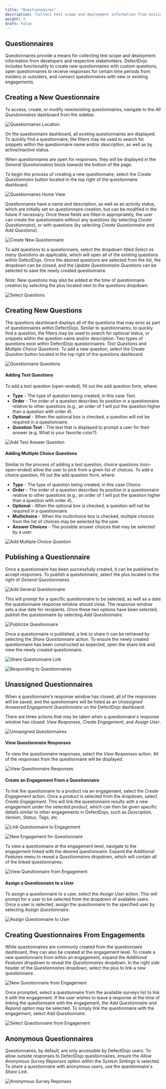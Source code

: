 ```yaml
---
title: "Questionnaires"
description: "Collect test scope and deployment information from outsiders."
weight: 3
draft: false
---
```


## Questionnaires

Questionnaires provide a means for collecting test scope and deployment information from developers and respective stakeholders. DefectDojo includes functionality to create new questionnaires with custom questions, open questionnaires to receive responses for certain time periods from insiders or outsiders, and connect questionnaires with new or existing engagements.

## Creating a New Questionnaire

To access, create, or modify new/existing questionnaires, navigate to the _All Questionnaires_ dashboard from the sidebar.

![Questionnaires Location](../../images/questionnaires-sidebar.png)

On the questionnaire dashboard, all existing questionnaires are displayed. To quickly find a questionnaire, the filters may be used to search for snippets within the questionnaire name and/or description, as well as by active/inactive status.

When questionnaires are open for responses, they will be displayed in the _General Questionnaires_ block towards the bottom of the page.

To begin the process of creating a new questionnaire, select the _Create Questionnaire_ button located in the top right of the questionnaire dashboard.

![Questionnaires Home View](../../images/questionnaires-main-view.png)

Questionnaires have a name and description, as well as an activity status, which are initially set on questionnaire creation, but can be modified in the future if necessary. Once these fields are filled in appropriately, the user can create the questionnaire without any questions (by selecting _Create Questionnaire_), or with questions (by selecting _Create Questionnaire and Add Questions_).

![Create New Questionnaire](../../images/questionnaires-create-new.png)

To add questions to a questionnaire, select the dropdown titled _Select as many Questions as applicable_, which will open all of the existing questions within DefectDojo. Once the desired questions are selected from the list, the dropdown can be closed, and the _Update Questionnaire Questions_ can be selected to save the newly created questionnaire.

_Note_: New questions may also be added at the time of questionnaire creation by selecting the plus located next to the questions dropdown.

![Select Questions](../../images/questionnaires-select-questions.png)

## Creating New Questions

The questions dashboard displays all of the questions that may exist as part of questionnaires within DefectDojo. Similar to questionnaires, to quickly find a question, the filters may be used to search for optional status, or snippets within the question name and/or description. Two types of questions exist within DefectDojo questionnaires: _Text Questions_ and _Multiple Choice Questions_. To add a new question, select the _Create Question_ button located in the top right of the questions dashboard.

![Questionnaire Questions](../../images/questionnaires-questions.png)

#### Adding Text Questions

To add a text question (open-ended), fill out the add question form, where:
 - **Type** - The type of question being created, in this case _Text_.
 - **Order** - The order of a question describes its position in a questionnaire relative to other questions (e.g., an order of _1_ will put the question higher than a question with order _4_).
 - **Optional** - When the optional box is checked, a question will not be required in a questionnaire.
 - **Question Text** - The text that is displayed to prompt a user for their answer (e.g. What is your favorite color?).

![Add Text Answer Question](../../images/questionnaires-open-ended.png)

#### Adding Multiple Choice Questions

Similar to the process of adding a text question, choice questions (non-open-ended) allow the user to pick from a given list of choices. To add a choice question, fill out the add question form, where:
 - **Type** - The type of question being created, in this case _Choice_.
 - **Order** - The order of a question describes its position in a questionnaire relative to other questions (e.g., an order of _1_ will put the question higher than a question with order _4_).
 - **Optional** - When the optional box is checked, a question will not be required in a questionnaire.
 - **Multichoice** - When the multichoice box is checked, multiple choices from the list of choices may be selected by the user.
 - **Answer Choices** - The possible answer choices that may be selected by a user.

![Add Multiple Choice Question](../../images/questionnaires-multiple-choice.png)

## Publishing a Questionnaire

Once a questionnaire has been successfully created, it can be published to accept responses. To publish a questionnaire, select the plus located to the right of _General Questionnaires_.

![Add General Questionnaire](../../images/questionnaires-main-view.png)

This will prompt for a specific questionnaire to be selected, as well as a date the questionnaire response window should close. The response window sets a due date for recipients. Once these two options have been selected, publish the questionnaire by selecting _Add Questionnaire_.

![Publicize Questionnaire](../../images/questionnaires-publicize.png)

Once a questionnaire is published, a link to share it can be retrieved by selecting the _Share Questionnaire_ action. To ensure the newly created questionnaire has been constructed as expected, open the share link and view the newly created questionnaire.

![Share Questionnaire Link](../../images/questionnaires-share.png)

![Responding to Questionnaires](../../images/questionnaires-respond.png)

## Unassigned Questionnaires

When a questionnaire's response window has closed, all of the responses will be saved, and the questionnaire will be listed as an _Unassigned Answered Engagement Questionnaire_ on the DefectDojo dashboard.

There are three actions that may be taken when a questionnaire's response window has closed: _View Responses_, _Create Engagement_, and _Assign User_.

![Unnasigned Questionnaires](../../images/questionnaires-unassigned.png)

#### View Questionnaire Responses

To view the questionnaire responses, select the _View Responses_ action. All of the responses from the questionnaire will be displayed.

![View Questionnaire Responses](../../images/questionnaires-view-responses.png)

#### Create an Engagement From a Questionnaire

To link the questionnaire to a product via an engagement, select the _Create Engagement_ action. Once a product is selected from the dropdown, select _Create Engagement_. This will link the questionnaire results with a new engagement under the selected product, which can then be given specific details similar to other engagements in DefectDojo, such as _Description_, _Version_, _Status_, _Tags_, etc.

![Link Questionnaire to Engagement](../../images/questionnaires-new-engagement.png)

![New Engagement for Questionnaire](../../images/questionnaires-create-engagement.png)

To view a questionnaire at the engagement level, navigate to the engagement linked with the desired questionnaire. Expand the _Additional Features_ menu to reveal a _Questionnaires_ dropdown, which will contain all of the linked questionnaires.

![View Questionnaire from Engagement](../../images/questionnaires-view-questionnaire.png)

#### Assign a Questionnaire to a User

To assign a questionnaire to a user, select the _Assign User_ action. This will prompt for a user to be selected from the dropdown of available users. Once a user is selected, assign the questionnaire to the specified user by selecting _Assign Questionnaire_.

![Assign Questionnaire to User](../../images/questionnaires-assign-user.png)

## Creating Questionnaires From Engagements

While questionnaires are commonly created from the questionnaire dashboard, they can also be created at the engagement level. To create a new questionnaire from within an engagement, expand the _Additional Features_ dropdown to reveal the _Questionnaires_ dropdown. In the right side header of the _Questionnaires_ dropdown, select the plus to link a new questionnaire.

![New Questionnaire from Engagement](../../images/questionnaires-add-from-engagement.png)

Once prompted, select a questionnaire from the available surveys list to link it with the engagement. If the user wishes to leave a response at the time of linking the questionnaire with the engagement, the _Add Questionnaire and Repond_ option may be selected. To simply link the questionnaire with the engagement, select _Add Questionnaire_.

![Select Questionnaire from Engagement](../../images/questionnaires-select-survey.png)

## Anonymous Questionnaires

Questionnaires, by default, are only accessible by DefectDojo users. To allow outside responses to DefectDojo questionnaires, ensure the _Allow Anonymous Survey Reponses_ option within the _System Settings_ is selected. To share a questionnaire with anonymous users, use the questionnaire's _Share Link_.

![Anonymous Survey Reponses](../../images/questionnaires-system-settings.png)
